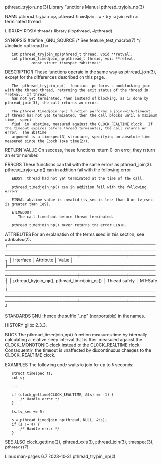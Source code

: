 pthread_tryjoin_np(3)						   Library Functions Manual						 pthread_tryjoin_np(3)

NAME
       pthread_tryjoin_np, pthread_timedjoin_np - try to join with a terminated thread

LIBRARY
       POSIX threads library (libpthread, -lpthread)

SYNOPSIS
       #define _GNU_SOURCE	       /* See feature_test_macros(7) */
       #include <pthread.h>

       int pthread_tryjoin_np(pthread_t thread, void **retval);
       int pthread_timedjoin_np(pthread_t thread, void **retval,
				const struct timespec *abstime);

DESCRIPTION
       These functions operate in the same way as pthread_join(3), except for the differences described on this page.

       The  pthread_tryjoin_np()  function  performs a nonblocking join with the thread thread, returning the exit status of the thread in *retval.  If thread
       has not yet terminated, then instead of blocking, as is done by pthread_join(3), the call returns an error.

       The pthread_timedjoin_np() function performs a join-with-timeout.  If thread has not yet terminated, then the call blocks until a maximum time,	speci‐
       fied  in	 abstime, measured against the CLOCK_REALTIME clock.  If the timeout expires before thread terminates, the call returns an error.  The abstime
       argument is a timespec(3) structure, specifying an absolute time measured since the Epoch (see time(2)).

RETURN VALUE
       On success, these functions return 0; on error, they return an error number.

ERRORS
       These functions can fail with the same errors as pthread_join(3).  pthread_tryjoin_np() can in addition fail with the following error:

       EBUSY  thread had not yet terminated at the time of the call.

       pthread_timedjoin_np() can in addition fail with the following errors:

       EINVAL abstime value is invalid (tv_sec is less than 0 or tv_nsec is greater than 1e9).

       ETIMEDOUT
	      The call timed out before thread terminated.

       pthread_timedjoin_np() never returns the error EINTR.

ATTRIBUTES
       For an explanation of the terms used in this section, see attributes(7).
       ┌───────────────────────────────────────────────────────────────────────────────────────────────────────────────────────────┬───────────────┬─────────┐
       │ Interface														   │ Attribute	   │ Value   │
       ├───────────────────────────────────────────────────────────────────────────────────────────────────────────────────────────┼───────────────┼─────────┤
       │ pthread_tryjoin_np(), pthread_timedjoin_np()										   │ Thread safety │ MT-Safe │
       └───────────────────────────────────────────────────────────────────────────────────────────────────────────────────────────┴───────────────┴─────────┘

STANDARDS
       GNU; hence the suffix "_np" (nonportable) in the names.

HISTORY
       glibc 2.3.3.

BUGS
       The pthread_timedjoin_np() function measures time by internally calculating a relative sleep interval that is then measured against the CLOCK_MONOTONIC
       clock instead of the CLOCK_REALTIME clock.  Consequently, the timeout is unaffected by discontinuous changes to the CLOCK_REALTIME clock.

EXAMPLES
       The following code waits to join for up to 5 seconds:

	   struct timespec ts;
	   int s;

	   ...

	   if (clock_gettime(CLOCK_REALTIME, &ts) == -1) {
	       /* Handle error */
	   }

	   ts.tv_sec += 5;

	   s = pthread_timedjoin_np(thread, NULL, &ts);
	   if (s != 0) {
	       /* Handle error */
	   }

SEE ALSO
       clock_gettime(2), pthread_exit(3), pthread_join(3), timespec(3), pthreads(7)

Linux man-pages 6.7							  2023-10-31							 pthread_tryjoin_np(3)

